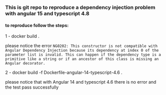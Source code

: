 ### This is git repo to reproduce a dependency injection problem with angular 15 and typescript 4.8
#### to reproduce follow the steps:
1 - docker build .

please notice the error
`NG0202: This constructor is not compatible with Angular Dependency Injection because its dependency at index 0 of the parameter list is invalid.
This can happen if the dependency type is a primitive like a string or if an ancestor of this class is missing an Angular decorator.`

2 - docker build -f Dockerfile-angular-14-typescript-4.6 .

please notice that with Angular 14 and typescript 4.6 there is no error and the test pass successfully

